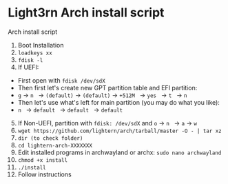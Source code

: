 # Light3rn Arch install script
Arch install script

1) Boot Installation
2) ```loadkeys xx```
3) ```fdisk -l```
4) If UEFI:
* First open  with ```fdisk /dev/sdX```
* Then first let's create new GPT partition table and EFI partition:
* ```g``` -> ```n ``` -> ```(default)``` -> ```(default)``` -> ```+512M ``` -> ```yes ``` -> ```t ``` -> ```n ```
* Then let's use what's left for main partition (you may do what you like):
* ```n ``` -> ```default ``` -> ```default ``` -> ```default ```
5) If Non-UEFI, partition with ```fdisk: /dev/sdX``` and ```o``` -> ```n ``` -> ```a``` -> ```w```
7) ```wget https://github.com/lightern/arch/tarball/master -O - | tar xz```
8) ```dir (to check folder)```
9) ```cd lightern-arch-XXXXXXX```
10) Edit installed programs in archwayland or archx: ```sudo nano archwayland```
11) ```chmod +x install```
12) ```./install```
13) Follow instructions
